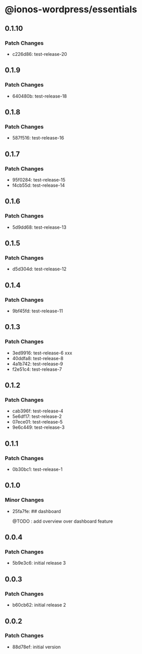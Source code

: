 # @ionos-wordpress/essentials

## 0.1.10

### Patch Changes

- c226d86: test-release-20

## 0.1.9

### Patch Changes

- 640480b: test-release-18

## 0.1.8

### Patch Changes

- 587f516: test-release-16

## 0.1.7

### Patch Changes

- 95f0284: test-release-15
- f4cb55d: test-release-14

## 0.1.6

### Patch Changes

- 5d9dd68: test-release-13

## 0.1.5

### Patch Changes

- d5d304d: test-release-12

## 0.1.4

### Patch Changes

- 9bf45fd: test-release-11

## 0.1.3

### Patch Changes

- 3ed9916: test-release-6 xxx
- 40ddfa8: test-release-8
- 4a1b742: test-release-9
- f2e51c4: test-release-7

## 0.1.2

### Patch Changes

- cab396f: test-release-4
- 5e6df17: test-release-2
- 07ece01: test-release-5
- 9e6c449: test-release-3

## 0.1.1

### Patch Changes

- 0b30bc1: test-release-1

## 0.1.0

### Minor Changes

- 25fa7fe: ## dashboard

  @TODO : add overview over dashboard feature

## 0.0.4

### Patch Changes

- 5b9e3c6: initial release 3

## 0.0.3

### Patch Changes

- b60cb62: initial release 2

## 0.0.2

### Patch Changes

- 88d78ef: initial version
